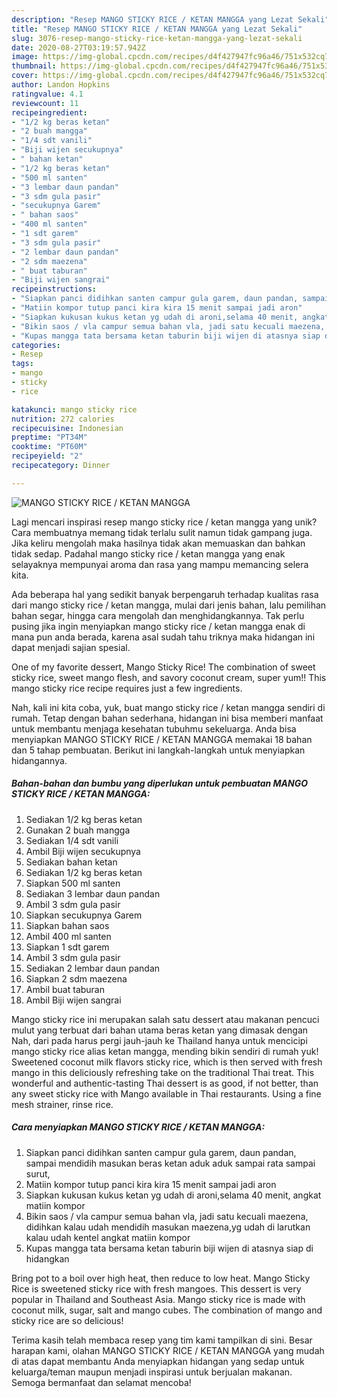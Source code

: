 ```yaml
---
description: "Resep MANGO STICKY RICE / KETAN MANGGA yang Lezat Sekali"
title: "Resep MANGO STICKY RICE / KETAN MANGGA yang Lezat Sekali"
slug: 3076-resep-mango-sticky-rice-ketan-mangga-yang-lezat-sekali
date: 2020-08-27T03:19:57.942Z
image: https://img-global.cpcdn.com/recipes/d4f427947fc96a46/751x532cq70/mango-sticky-rice-ketan-mangga-foto-resep-utama.jpg
thumbnail: https://img-global.cpcdn.com/recipes/d4f427947fc96a46/751x532cq70/mango-sticky-rice-ketan-mangga-foto-resep-utama.jpg
cover: https://img-global.cpcdn.com/recipes/d4f427947fc96a46/751x532cq70/mango-sticky-rice-ketan-mangga-foto-resep-utama.jpg
author: Landon Hopkins
ratingvalue: 4.1
reviewcount: 11
recipeingredient:
- "1/2 kg beras ketan"
- "2 buah mangga"
- "1/4 sdt vanili"
- "Biji wijen secukupnya"
- " bahan ketan"
- "1/2 kg beras ketan"
- "500 ml santen"
- "3 lembar daun pandan"
- "3 sdm gula pasir"
- "secukupnya Garem"
- " bahan saos"
- "400 ml santen"
- "1 sdt garem"
- "3 sdm gula pasir"
- "2 lembar daun pandan"
- "2 sdm maezena"
- " buat taburan"
- "Biji wijen sangrai"
recipeinstructions:
- "Siapkan panci didihkan santen campur gula garem, daun pandan, sampai mendidih masukan beras ketan aduk aduk sampai rata sampai surut,"
- "Matiin kompor tutup panci kira kira 15 menit sampai jadi aron"
- "Siapkan kukusan kukus ketan yg udah di aroni,selama 40 menit, angkat matiin kompor"
- "Bikin saos / vla campur semua bahan vla, jadi satu kecuali maezena, didihkan kalau udah mendidih masukan maezena,yg udah di larutkan kalau udah kentel angkat matiin kompor"
- "Kupas mangga tata bersama ketan taburin biji wijen di atasnya siap di hidangkan"
categories:
- Resep
tags:
- mango
- sticky
- rice

katakunci: mango sticky rice 
nutrition: 272 calories
recipecuisine: Indonesian
preptime: "PT34M"
cooktime: "PT60M"
recipeyield: "2"
recipecategory: Dinner

---
```



![MANGO STICKY RICE / KETAN MANGGA](https://img-global.cpcdn.com/recipes/d4f427947fc96a46/751x532cq70/mango-sticky-rice-ketan-mangga-foto-resep-utama.jpg)

Lagi mencari inspirasi resep mango sticky rice / ketan mangga yang unik? Cara membuatnya memang tidak terlalu sulit namun tidak gampang juga. Jika keliru mengolah maka hasilnya tidak akan memuaskan dan bahkan tidak sedap. Padahal mango sticky rice / ketan mangga yang enak selayaknya mempunyai aroma dan rasa yang mampu memancing selera kita.

Ada beberapa hal yang sedikit banyak berpengaruh terhadap kualitas rasa dari mango sticky rice / ketan mangga, mulai dari jenis bahan, lalu pemilihan bahan segar, hingga cara mengolah dan menghidangkannya. Tak perlu pusing jika ingin menyiapkan mango sticky rice / ketan mangga enak di mana pun anda berada, karena asal sudah tahu triknya maka hidangan ini dapat menjadi sajian spesial.

One of my favorite dessert, Mango Sticky Rice! The combination of sweet sticky rice, sweet mango flesh, and savory coconut cream, super yum!! This mango sticky rice recipe requires just a few ingredients.


Nah, kali ini kita coba, yuk, buat mango sticky rice / ketan mangga sendiri di rumah. Tetap dengan bahan sederhana, hidangan ini bisa memberi manfaat untuk membantu menjaga kesehatan tubuhmu sekeluarga. Anda bisa menyiapkan MANGO STICKY RICE / KETAN MANGGA memakai 18 bahan dan 5 tahap pembuatan. Berikut ini langkah-langkah untuk menyiapkan hidangannya.

<!--inarticleads1-->

##### Bahan-bahan dan bumbu yang diperlukan untuk pembuatan MANGO STICKY RICE / KETAN MANGGA:

1. Sediakan 1/2 kg beras ketan
1. Gunakan 2 buah mangga
1. Sediakan 1/4 sdt vanili
1. Ambil Biji wijen secukupnya
1. Sediakan  bahan ketan
1. Sediakan 1/2 kg beras ketan
1. Siapkan 500 ml santen
1. Sediakan 3 lembar daun pandan
1. Ambil 3 sdm gula pasir
1. Siapkan secukupnya Garem
1. Siapkan  bahan saos
1. Ambil 400 ml santen
1. Siapkan 1 sdt garem
1. Ambil 3 sdm gula pasir
1. Sediakan 2 lembar daun pandan
1. Siapkan 2 sdm maezena
1. Ambil  buat taburan
1. Ambil Biji wijen sangrai


Mango sticky rice ini merupakan salah satu dessert atau makanan pencuci mulut yang terbuat dari bahan utama beras ketan yang dimasak dengan Nah, dari pada harus pergi jauh-jauh ke Thailand hanya untuk mencicipi mango sticky rice alias ketan mangga, mending bikin sendiri di rumah yuk! Sweetened coconut milk flavors sticky rice, which is then served with fresh mango in this deliciously refreshing take on the traditional Thai treat. This wonderful and authentic-tasting Thai dessert is as good, if not better, than any sweet sticky rice with Mango available in Thai restaurants. Using a fine mesh strainer, rinse rice. 

<!--inarticleads2-->

##### Cara menyiapkan MANGO STICKY RICE / KETAN MANGGA:

1. Siapkan panci didihkan santen campur gula garem, daun pandan, sampai mendidih masukan beras ketan aduk aduk sampai rata sampai surut,
1. Matiin kompor tutup panci kira kira 15 menit sampai jadi aron
1. Siapkan kukusan kukus ketan yg udah di aroni,selama 40 menit, angkat matiin kompor
1. Bikin saos / vla campur semua bahan vla, jadi satu kecuali maezena, didihkan kalau udah mendidih masukan maezena,yg udah di larutkan kalau udah kentel angkat matiin kompor
1. Kupas mangga tata bersama ketan taburin biji wijen di atasnya siap di hidangkan


Bring pot to a boil over high heat, then reduce to low heat. Mango Sticky Rice is sweetened sticky rice with fresh mangoes. This dessert is very popular in Thailand and Southeast Asia. Mango sticky rice is made with coconut milk, sugar, salt and mango cubes. The combination of mango and sticky rice are so delicious! 

Terima kasih telah membaca resep yang tim kami tampilkan di sini. Besar harapan kami, olahan MANGO STICKY RICE / KETAN MANGGA yang mudah di atas dapat membantu Anda menyiapkan hidangan yang sedap untuk keluarga/teman maupun menjadi inspirasi untuk berjualan makanan. Semoga bermanfaat dan selamat mencoba!
